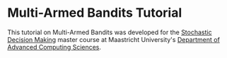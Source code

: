 # Multi-Armed Bandits Tutorial

This tutorial on Multi-Armed Bandits was developed for the [Stochastic Decision Making](https://curriculum.maastrichtuniversity.nl/meta/464293/stochastic-decision-making) master course at Maastricht University's [Department of Advanced Computing Sciences](https://www.maastrichtuniversity.nl/research/department-advanced-computing-sciences).
